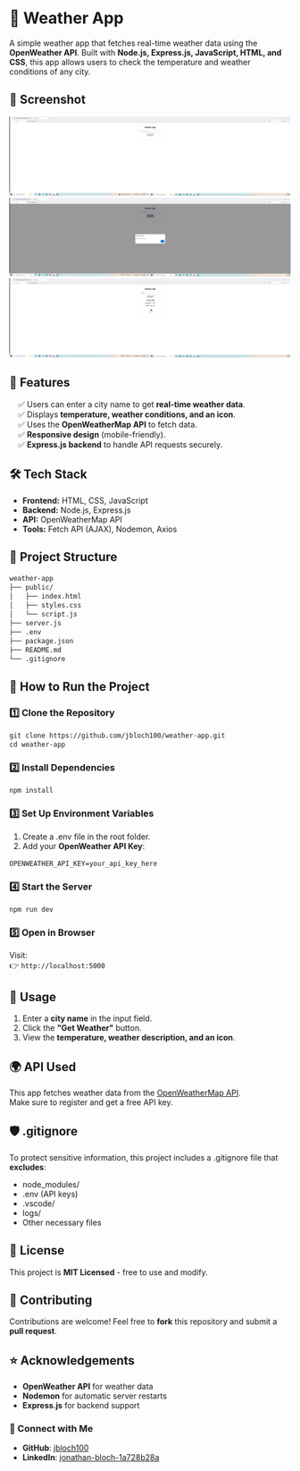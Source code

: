 # 📌 Weather App

A simple weather app that fetches real-time weather data using the **OpenWeather API**. Built with **Node.js, Express.js, JavaScript, HTML, and CSS**, this app allows users to check the temperature and weather conditions of any city.

## 📸 Screenshot

![Weather App Screenshot](screenshots/image.png)
![Example 1](screenshots/image-1.png)
![Example 2](screenshots/image-2.png)

## :rocket: Features
&nbsp;&nbsp;&nbsp;&nbsp;&#9989; Users can enter a city name to get **real-time weather data**.  
&nbsp;&nbsp;&nbsp;&nbsp;&#9989; Displays **temperature, weather conditions, and an icon**.  
&nbsp;&nbsp;&nbsp;&nbsp;&#9989; Uses the **OpenWeatherMap API** to fetch data.  
&nbsp;&nbsp;&nbsp;&nbsp;&#9989; **Responsive design** (mobile-friendly).  
&nbsp;&nbsp;&nbsp;&nbsp;&#9989; **Express.js backend** to handle API requests securely.   

## 🛠 Tech Stack
* **Frontend:** HTML, CSS, JavaScript  
* **Backend:** Node.js, Express.js  
* **API:** OpenWeatherMap API
* **Tools:** Fetch API (AJAX), Nodemon, Axios  

## 📁 Project Structure

```plaintext
weather-app
├── public/
│   ├── index.html
│   ├── styles.css
│   └── script.js
├── server.js
├── .env
├── package.json
├── README.md
└── .gitignore
```

## 📖 How to Run the Project

### 1️⃣ Clone the Repository
```plaintext
git clone https://github.com/jbloch100/weather-app.git
cd weather-app
```

### 2️⃣ Install Dependencies
```plaintext
npm install
```

### 3️⃣ Set Up Environment Variables
1. Create a .env file in the root folder.  
2. Add your **OpenWeather API Key**:  

```plaintext
OPENWEATHER_API_KEY=your_api_key_here
```

### 4️⃣ Start the Server
```plaintext
npm run dev
```

### 5️⃣ Open in Browser

Visit:  
👉 `http://localhost:5000`

## 📝 Usage
1. Enter a **city name** in the input field.  
2. Click the **"Get Weather"** button.  
3. View the **temperature, weather description, and an icon**.

## 🌍 API Used

This app fetches weather data from the [OpenWeatherMap API](https://openweathermap.org/api).  
Make sure to register and get a free API key.

## 🛡 .gitignore

To protect sensitive information, this project includes a .gitignore file that **excludes**:
* node_modules/  
* .env (API keys)  
* .vscode/  
* logs/  
* Other necessary files  

## 📜 License

This project is **MIT Licensed** - free to use and modify.

## 🙌 Contributing
Contributions are welcome! Feel free to **fork** this repository and submit a **pull request**.

## ⭐ Acknowledgements
* **OpenWeather API** for weather data  
* **Nodemon** for automatic server restarts  
* **Express.js** for backend support

### 🔗 Connect with Me
- **GitHub**: [jbloch100](https://github.com/jbloch100)
- **LinkedIn**: [jonathan-bloch-1a728b28a](https://www.linkedin.com/in/jonathan-bloch-1a728b28a/)

